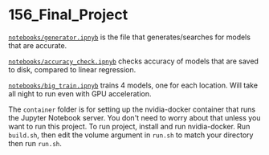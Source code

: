 # 156_Final_Project

[`notebooks/generator.ipnyb`](https://github.com/MarlonTri/156_Final_Project/blob/master/notebooks/generator.ipynb)
is the file that generates/searches for models that are accurate.

[`notebooks/accuracy_check.ipnyb`](https://github.com/MarlonTri/156_Final_Project/blob/master/notebooks/accuracy_check.ipynb)
checks accuracy of models that are saved to disk, compared to linear regression.

[`notebooks/big_train.ipnyb`](https://github.com/MarlonTri/156_Final_Project/blob/master/notebooks/big_train.ipynb)
trains 4 models, one for each location. Will take all night to run even with GPU acceleration.

The `container` folder is for setting up the nvidia-docker container that runs the Jupyter Notebook server. You don't need to worry about that unless you want to run this project. To run project, install and run nvidia-docker. Run `build.sh`, then edit the volume argument in `run.sh` to match your directory then run `run.sh`.
